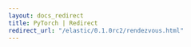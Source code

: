 ```yaml
---
layout: docs_redirect
title: PyTorch | Redirect
redirect_url: "/elastic/0.1.0rc2/rendezvous.html"
---
```


